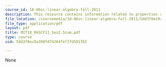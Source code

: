 ```yaml
---
course_id: 18-06sc-linear-algebra-fall-2011
description: This resource contains information related to properties of determinants.
file_location: /coursemedia/18-06sc-linear-algebra-fall-2011/5dd3f8ec0a398fd74264fef3fd591f81_MIT18_06SCF11_Ses2.5sum.pdf
file_type: application/pdf
layout: pdf
title: MIT18_06SCF11_Ses2.5sum.pdf
type: course
uid: 5dd3f8ec0a398fd74264fef3fd591f81

---
```

None